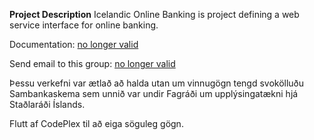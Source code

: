 **Project Description**
Icelandic Online Banking is project defining a web service interface for online banking.

Documentation: [no longer valid](https://sites.google.com/site/iceonlinebanking/)

Send email to this group: [no longer valid](iceonlinebanking@googlegroups.com)

Þessu verkefni var ætlað að halda utan um vinnugögn tengd svokölluðu Sambankaskema sem unnið var undir Fagráði um upplýsingatækni hjá Staðlaráði Íslands. 

Flutt af CodePlex til að eiga söguleg gögn.
